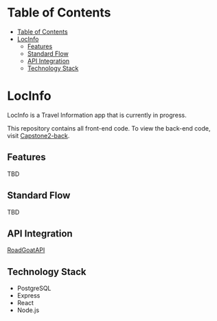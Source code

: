 # Table of Contents
- [Table of Contents](#table-of-contents)
- [LocInfo](#locinfo)
  - [Features](#features)
  - [Standard Flow](#standard-flow)
  - [API Integration](#api-integration)
  - [Technology Stack](#technology-stack)


# LocInfo
LocInfo is a Travel Information app that is currently in progress. 

This repository contains all front-end code. To view the back-end code, visit [Capstone2-back](https://github.com/Squeekoo/Capstone2-back).


## Features

TBD
    

## Standard Flow

TBD


## API Integration

[RoadGoatAPI](https://www.roadgoat.com/business/cities-api)


## Technology Stack

- PostgreSQL
- Express
- React
- Node.js


